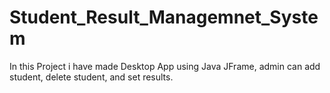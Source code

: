 # Student_Result_Managemnet_System
In this Project i have made Desktop App using Java JFrame, admin can add student, delete student, and set results.
